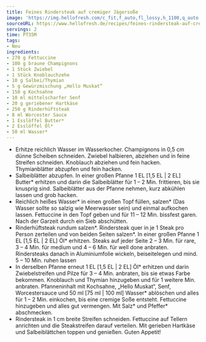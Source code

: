 ```yaml
---
title: Feines Rindersteak auf cremiger Jägersoße
image: 'https://img.hellofresh.com/c_fit,f_auto,fl_lossy,h_1100,q_auto,w_2600/hellofresh_s3/image/feines-rindersteak-auf-cremiger-jagersosze-0b0fb594.jpg'
sourceURL: https://www.hellofresh.de/recipes/feines-rindersteak-auf-cremiger-jagersosze-62f0fcba6d083650fb079209
servings: 2
time: PT35M
tags:
- Neu
ingredients:
- 270 g Fettuccine
- 100 g braune Champignons
- 1 Stück Zwiebel
- 1 Stück Knoblauchzehe
- 10 g Salbei/Thymian
- 5 g Gewürzmischung „Hello Muskat“
- 150 g Kochsahne
- 10 ml mittelscharfer Senf
- 20 g geriebener Hartkäse
- 250 g Rinderhüftsteak
- 8 ml Worcester Sauce
- 1 Esslöffel Butter*
- 2 Esslöffel Öl*
- 50 ml Wasser*
---
```


- Erhitze reichlich Wasser im Wasserkocher.  Champignons in 0,5 cm dünne Scheiben schneiden. Zwiebel halbieren, abziehen und in feine Streifen schneiden. Knoblauch abziehen und fein hacken. Thymianblätter abzupfen und fein hacken.
- Salbeiblätter abzupfen. In einer großen Pfanne 1 EL [1,5 EL | 2 EL] Butter\* erhitzen und darin die Salbeiblätter für 1 – 2 Min. frittieren, bis sie knusprig sind. Salbeiblätter aus der Pfanne nehmen, kurz abkühlen lassen und grob hacken.
- Reichlich heißes Wasser\* in einen großen Topf füllen, salzen\* (Das Wasser sollte so salzig wie Meerwasser sein) und einmal aufkochen lassen.  Fettuccine in den Topf geben und für 11 – 12 Min. bissfest garen. Nach der Garzeit durch ein Sieb abschütten.
- Rinderhüftsteak rundum salzen\*.  Rindersteak quer in je 1 Steak pro Person zerteilen und von beiden Seiten salzen\*. In einer großen Pfanne 1 EL [1,5 EL | 2 EL] Öl\* erhitzen. Steaks auf jeder Seite 2 – 3 Min. für rare, 3 – 4 Min. für medium und 4 – 6 Min. für well done anbraten. Rindersteaks danach in Aluminiumfolie wickeln, beiseitelegen und mind. 5 – 10 Min. ruhen lassen
- In derselben Pfanne erneut 1 EL [1,5 EL | 2 EL] Öl\* erhitzen und darin Zwiebelstreifen und Pilze für 3 – 4 Min. anbraten, bis sie etwas Farbe bekommen. Knoblauch und Thymian hinzugeben und für 1 weitere Min. anbraten. Pfanneninhalt mit Kochsahne, „Hello Muskat“, Senf, Worcestersauce und 50 ml [75 ml | 100 ml] Wasser\* ablöschen und alles für 1 – 2 Min. einkochen, bis eine cremige Soße entsteht.  Fettuccine hinzugeben und alles gut vermengen. Mit Salz\* und Pfeffer\* abschmecken.
- Rindersteak in 1 cm breite Streifen schneiden. Fettuccine auf Tellern anrichten und die Steakstreifen darauf verteilen. Mit gerieben Hartkäse und Salbeiblättchen toppen und genießen. Guten Appetit!
